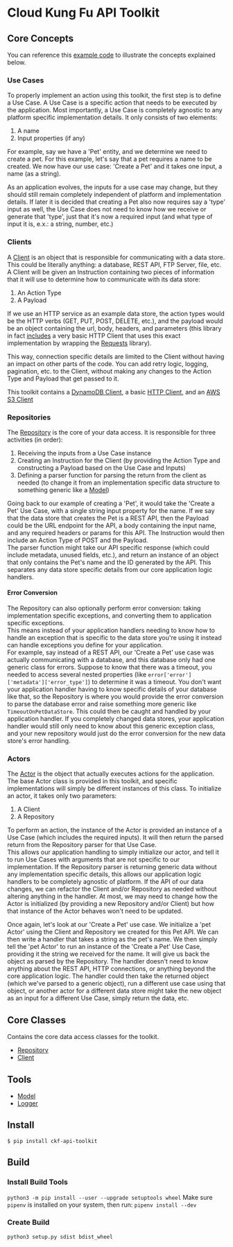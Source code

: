 # Cloud Kung Fu API Toolkit

## Core Concepts
You can reference this [example code](docs/pet_example.md) to illustrate the concepts explained below.

### Use Cases
To properly implement an action using this toolkit, the first step is to define a Use Case. A Use Case is a specific action that needs to be executed by the application. Most importantly, a Use Case is completely agnostic to any platform specific implementation details. It only consists of two elements:
1. A name
1. Input properties (if any)

For example, say we have a 'Pet' entity, and we determine we need to create a pet. For this example, let's say that a pet requires a name to be created. We now have our use case: 'Create a Pet' and it takes one input, a name (as a string).

As an application evolves, the inputs for a use case may change, but they should still remain completely independent of platform and implementation details. If later it is decided that creating a Pet also now requires say a 'type' input as well, the Use Case does not need to know how we receive or generate that 'type', just that it's now a required input (and what type of input it is, e.x.: a string, number, etc.)

### Clients
A [Client] is an object that is responsible for communicating with a data store. This could be literally anything: a database, REST API, FTP Server, file, etc. A Client will be given an Instruction containing two pieces of information that it will use to determine how to communicate with its data store:
1. An Action Type
1. A Payload

If we use an HTTP service as an example data store, the action types would be the HTTP verbs (GET, PUT, POST, DELETE, etc.), and the payload would be an object containing the url, body, headers, and parameters (this library in fact [includes](ckf_api_toolkit/http) a very basic HTTP Client that uses this exact implementation by wrapping the [Requests] library).

This way, connection specific details are limited to the Client without having an impact on other parts of the code. You can add retry logic, logging, pagination, etc. to the Client, without making any changes to the Action Type and Payload that get passed to it.

This toolkit contains a [DynamoDB Client], a basic [HTTP Client], and an [AWS S3 Client]

### Repositories
The [Repository] is the core of your data access. It is responsible for three activities (in order):
1. Receiving the inputs from a Use Case instance
1. Creating an Instruction for the Client (by providing the Action Type and constructing a Payload based on the Use Case and Inputs)
1. Defining a parser function for parsing the return from the client as needed (to change it from an implementation specific data structure to something generic like a [Model])

Going back to our example of creating a 'Pet', it would take the 'Create a Pet' Use Case, with a single string input property for the name. If we say that the data store that creates the Pet is a REST API, then the Payload could be the URL endpoint for the API, a body containing the input name, and any required headers or params for this API. The Instruction would then include an Action Type of POST and the Payload.  
The parser function might take our API specific response (which could include metadata, unused fields, etc.), and return an instance of an object that only contains the Pet's name and the ID generated by the API. This separates any data store specific details from our core application logic handlers.

#### Error Conversion
The Repository can also optionally perform error conversion: taking implementation specific exceptions, and converting them to application specific exceptions.  
This means instead of your application handlers needing to know how to handle an exception that is specific to the data store you're using it instead can handle exceptions you define for your application.  
For example, say instead of a REST API, our 'Create a Pet' use case was actually communicating with a database, and this database only had one generic class for errors. Suppose to know that there was a timeout, you needed to access several nested properties (like `error['error']['metadata']['error_type']`) to determine it was a timeout. You don't want your application handler having to know specific details of your database like that, so the Repository is where you would provide the error conversion to parse the database error and raise something more generic like `TimeoutOnPetDataStore`. This could then be caught and handled by your application handler. If you completely changed data stores, your application handler would still only need to know about this generic exception class, and your new repository would just do the error conversion for the new data store's error handling.

### Actors
The [Actor] is the object that actually executes actions for the application. The base Actor class is provided in this toolkit, and specific implementations will simply be different instances of this class. To initialize an actor, it takes only two parameters:
1. A Client
1. A Repository  

To perform an action, the instance of the Actor is provided an instance of a Use Case (which includes the required inputs). It will then return the parsed return from the Repository parser for that Use Case.  
This allows our application handling to simply initialize our actor, and tell it to run Use Cases with arguments that are not specific to our implementation. If the Repository parser is returning generic data without any implementation specific details, this allows our application logic handlers to be completely agnostic of platform. If the API of our data changes, we can refactor the Client and/or Repository as needed without altering anything in the handler. At most, we may need to change how the Actor is initialized (by providing a new Repository and/or Client) but how that instance of the Actor behaves won't need to be updated.

Once again, let's look at our 'Create a Pet' use case. We initialize a 'pet Actor' using the Client and Repository we created for this Pet API. We can then write a handler that takes a string as the pet's name. We then simply tell the 'pet Actor' to run an instance of the 'Create a Pet' Use Case, providing it the string we received for the name. It will give us back the object as parsed by the Repository. The handler doesn't need to know anything about the REST API, HTTP connections, or anything beyond the core application logic. The handler could then take the returned object (which we've parsed to a generic object), run a different use case using that object, or another actor for a different data store might take the new object as an input for a different Use Case, simply return the data, etc. 

## Core Classes
Contains the core data access classes for the toolkit.
- [Repository]
- [Client]


## Tools
- [Model]
- [Logger](ckf_api_toolkit/tools/docs/logger.md)

## Install
`$ pip install ckf-api-toolkit`

## Build
### Install Build Tools
`python3 -m pip install --user --upgrade setuptools wheel`
Make sure `pipenv` is installed on your system, then run:
`pipenv install --dev`
### Create Build
`python3 setup.py sdist bdist_wheel`

[Client]: ckf_api_toolkit/core/docs/client.md
[Repository]: ckf_api_toolkit/core/docs/repository.md
[Requests]: https://requests.readthedocs.io/en/master/
[HTTP Client]: ckf_api_toolkit/http
[DynamoDB Client]: ckf_api_toolkit/aws_dynamo
[AWS S3 Client]: ckf_api_toolkit/aws_s3
[Model]: ckf_api_toolkit/tools/docs/model.md
[Actor]: ckf_api_toolkit/core